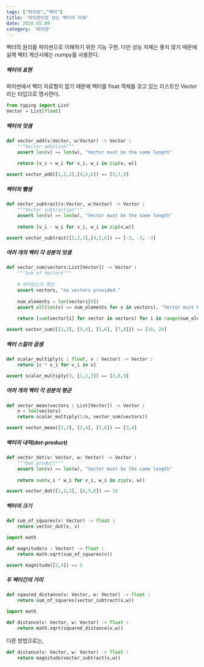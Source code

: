 ```yaml
---
tags: ["파이썬","벡터"]
title: '파이썬으로 보는 벡터의 이해'
date: 2020.05.09
category: '파이썬'
---
```


벡터의 원리를 파이썬으로 이해하기 위한 기능 구현. 다만 성능 자체는 좋지 않기 때문에 실제 벡터 계산시에는 numpy를 사용한다.



##### 벡터의 표현

파이썬에서 벡터 자료형이 없기 때문에 벡터를 float 객체를 갖고 있는 리스트인 Vector라는 타입으로 명시한다.

```python
from typing import List
Vector = List[float]
```



##### 벡터의 덧셈

```python
def vector_add(v:Vector, w:Vector) -> Vector :
    """Vector addition"""
    assert len(v) == len(w), "Vector must be the same length"
    
    return [v_i + w_i for v_i, w_i in zip(v, w)]
```

```python
assert vector_add([1,2,3],[4,5,6]) == [5,7,9]
```



##### 벡터의 뺄셈

```python
def vector_subtract(v:Vector, w:Vector) -> Vector :
    """Vector subtraction"""
    assert len(v) == len(w), "Vector must be the same length"
    
    return [v_i - w_i for v_i, w_i in zip(v,w)]
```

```python
assert vector_subtract([1,2,3],[4,5,6]) == [-3, -3, -3]
```



##### 여러 개의 벡터 각 성분의 덧셈

```python
def vector_sum(vectors:List[Vector]) -> Vector :
    """Sum of Vectors"""
    
    # 비어있는지 확인
    assert vectors, "no vectors provided."
    
    num_elements = len(vectors[0])
    assert all(len(v) == num_elements for v in vectors), "Vector must be the same length"
    
    return [sum(vector[i] for vector in vectors) for i in range(num_elements)]
```

```python
assert vector_sum([[1,2], [3,4], [5,6], [7,8]]) == [16, 20]
```



##### 벡터 스칼라 곱셈

```python
def scalar_multiply(c : float, v : Vector) -> Vector :
    return [c * v_i for v_i in v]
```

```python
assert scalar_multiply(3, [1,2,3]) == [3,6,9]
```



##### 여러 개의 벡터 각 성분의 평균

```python
def vector_mean(vectors : List[Vector]) -> Vector :
    n = len(vectors)
    return scalar_multiply(1/n, vector_sum(vectors))
```

```python
assert vector_mean([1,2], [3,4], [5,6]) == [3,4]
```



##### 벡터의 내적(dot-product)

```python
def vector_dot(v: Vector, w: Vector) -> Vector :
    """Dot product"""
    assert len(v) == len(w), "Vector must be the same length"
    
    return sum(v_i * w_i for v_i, w_i in zip(v, w))
```

```python
assert vector_dot([1,2,3], [4,5,6]) == 32
```



##### 백터의 크기

```python
def sum_of_squares(v: Vector) -> float :
    return vector_dot(v, v)

import math

def magnitude(v : Vector) -> float :
    return math.sqrt(sum_of_squares(v))
```

```python
assert magnitude([3,4]) == 5
```



##### 두 벡터간의 거리

```python
def sqaured_distance(v: Vector, w: Vector) -> float :
    return sum_of_squares(vector_subtract(v,w))

import math

def distance(v: Vector, w: Vector) -> float :
    return math.sqrt(squared_distance(v,w))
```

다른 방법으로는,

```python
def distance(v: Vector, w: Vector) -> float :
    return magnitude(vector_subtract(v,w))
```
